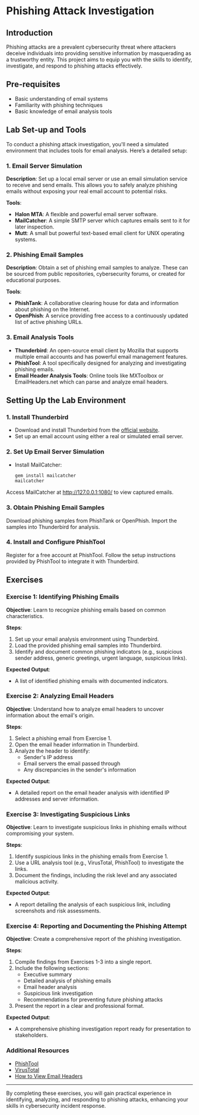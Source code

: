# Phishing Attack Investigation

## Introduction
Phishing attacks are a prevalent cybersecurity threat where attackers deceive individuals into providing sensitive information by masquerading as a trustworthy entity. This project aims to equip you with the skills to identify, investigate, and respond to phishing attacks effectively.

## Pre-requisites
- Basic understanding of email systems
- Familiarity with phishing techniques
- Basic knowledge of email analysis tools

## Lab Set-up and Tools

To conduct a phishing attack investigation, you'll need a simulated environment that includes tools for email analysis. Here’s a detailed setup:

### 1. Email Server Simulation
**Description**: Set up a local email server or use an email simulation service to receive and send emails. This allows you to safely analyze phishing emails without exposing your real email account to potential risks.

**Tools**: 
- **Halon MTA**: A flexible and powerful email server software.
- **MailCatcher**: A simple SMTP server which captures emails sent to it for later inspection.
- **Mutt**: A small but powerful text-based email client for UNIX operating systems.

### 2. Phishing Email Samples
**Description**: Obtain a set of phishing email samples to analyze. These can be sourced from public repositories, cybersecurity forums, or created for educational purposes.

**Tools**:
- **PhishTank**: A collaborative clearing house for data and information about phishing on the Internet.
- **OpenPhish**: A service providing free access to a continuously updated list of active phishing URLs.

### 3. Email Analysis Tools
- **Thunderbird**: An open-source email client by Mozilla that supports multiple email accounts and has powerful email management features.
- **PhishTool**: A tool specifically designed for analyzing and investigating phishing emails.
- **Email Header Analysis Tools**: Online tools like MXToolbox or EmailHeaders.net which can parse and analyze email headers.

## Setting Up the Lab Environment

### 1. Install Thunderbird
- Download and install Thunderbird from the [official website](https://www.thunderbird.net/).
- Set up an email account using either a real or simulated email server.

### 2. Set Up Email Server Simulation
- Install MailCatcher: 
  ```sh
  gem install mailcatcher
  mailcatcher
Access MailCatcher at http://127.0.0.1:1080/ to view captured emails.

### 3. Obtain Phishing Email Samples
Download phishing samples from PhishTank or OpenPhish.
Import the samples into Thunderbird for analysis.
### 4. Install and Configure PhishTool
Register for a free account at PhishTool.
Follow the setup instructions provided by PhishTool to integrate it with Thunderbird.

## Exercises

### Exercise 1: Identifying Phishing Emails
**Objective**: Learn to recognize phishing emails based on common characteristics.

**Steps**:
1. Set up your email analysis environment using Thunderbird.
2. Load the provided phishing email samples into Thunderbird.
3. Identify and document common phishing indicators (e.g., suspicious sender address, generic greetings, urgent language, suspicious links).

**Expected Output**:
- A list of identified phishing emails with documented indicators.

### Exercise 2: Analyzing Email Headers
**Objective**: Understand how to analyze email headers to uncover information about the email's origin.

**Steps**:
1. Select a phishing email from Exercise 1.
2. Open the email header information in Thunderbird.
3. Analyze the header to identify:
   - Sender's IP address
   - Email servers the email passed through
   - Any discrepancies in the sender's information

**Expected Output**:
- A detailed report on the email header analysis with identified IP addresses and server information.

### Exercise 3: Investigating Suspicious Links
**Objective**: Learn to investigate suspicious links in phishing emails without compromising your system.

**Steps**:
1. Identify suspicious links in the phishing emails from Exercise 1.
2. Use a URL analysis tool (e.g., VirusTotal, PhishTool) to investigate the links.
3. Document the findings, including the risk level and any associated malicious activity.

**Expected Output**:
- A report detailing the analysis of each suspicious link, including screenshots and risk assessments.

### Exercise 4: Reporting and Documenting the Phishing Attempt
**Objective**: Create a comprehensive report of the phishing investigation.

**Steps**:
1. Compile findings from Exercises 1-3 into a single report.
2. Include the following sections:
   - Executive summary
   - Detailed analysis of phishing emails
   - Email header analysis
   - Suspicious link investigation
   - Recommendations for preventing future phishing attacks
3. Present the report in a clear and professional format.

**Expected Output**:
- A comprehensive phishing investigation report ready for presentation to stakeholders.

### Additional Resources
- [PhishTool](https://phishtool.com)
- [VirusTotal](https://www.virustotal.com)
- [How to View Email Headers](https://support.google.com/mail/answer/22454?hl=en)

---

By completing these exercises, you will gain practical experience in identifying, analyzing, and responding to phishing attacks, enhancing your skills in cybersecurity incident response.
